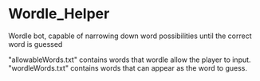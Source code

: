 # Wordle_Helper
Wordle bot, capable of narrowing down word possibilities until the correct word is guessed

"allowableWords.txt" contains words that wordle allow the player to input.  
"wordleWords.txt" contains words that can appear as the word to guess.
